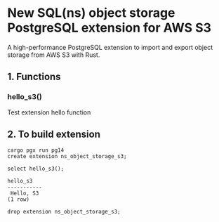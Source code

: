 # New SQL(ns) object storage PostgreSQL extension for AWS S3
A high-performance PostgreSQL extension to import and export object storage from AWS S3 with Rust.
## 1. Functions 
###  hello_s3()
Test extension hello function
## 2. To build extension
```
cargo pgx run pg14
create extension ns_object_storage_s3;

select hello_s3();

hello_s3  
-----------
 Hello, S3
(1 row)

drop extension ns_object_storage_s3;
```
